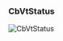 ### CbVtStatus
![CbVtStatus](https://user-images.githubusercontent.com/116869307/214146846-2d9f0694-b5f4-4e70-aae0-dc64540eb356.png)






















